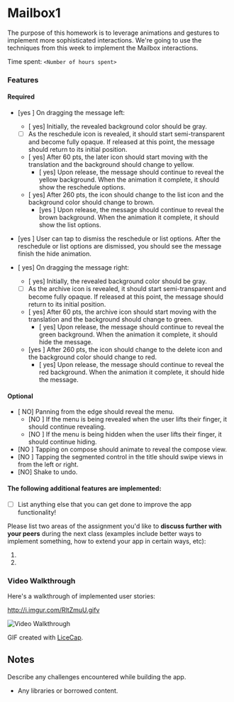 # Mailbox1

The purpose of this homework is to leverage animations and gestures to implement more sophisticated interactions. We're going to use the techniques from this week to implement the Mailbox interactions.

Time spent: `<Number of hours spent>`

### Features

#### Required

- [yes ] On dragging the message left:
  - [ yes] Initially, the revealed background color should be gray.
  - [ ] As the reschedule icon is revealed, it should start semi-transparent and become fully opaque. If released at this point, the message should return to its initial position.
  - [ yes] After 60 pts, the later icon should start moving with the translation and the background should change to yellow.
    - [ yes] Upon release, the message should continue to reveal the yellow background. When the animation it complete, it should show the reschedule options.
  - [ yes] After 260 pts, the icon should change to the list icon and the background color should change to brown.
    - [yes ] Upon release, the message should continue to reveal the brown background. When the animation it complete, it should show the list options.

- [yes ] User can tap to dismiss the reschedule or list options. After the reschedule or list options are dismissed, you should see the message finish the hide animation.
- [ yes] On dragging the message right:
  - [ yes] Initially, the revealed background color should be gray.
  - [ ] As the archive icon is revealed, it should start semi-transparent and become fully opaque. If released at this point, the message should return to its initial position.
  - [ yes] After 60 pts, the archive icon should start moving with the translation and the background should change to green.
    - [ yes] Upon release, the message should continue to reveal the green background. When the animation it complete, it should hide the message.
  - [yes ] After 260 pts, the icon should change to the delete icon and the background color should change to red.
    - [ yes] Upon release, the message should continue to reveal the red background. When the animation it complete, it should hide the message.


#### Optional

- [ NO] Panning from the edge should reveal the menu.
  - [NO ] If the menu is being revealed when the user lifts their finger, it should continue revealing.
  - [NO ] If the menu is being hidden when the user lifts their finger, it should continue hiding.
- [NO ] Tapping on compose should animate to reveal the compose view.
- [NO ] Tapping the segmented control in the title should swipe views in from the left or right.
- [NO] Shake to undo.

#### The following **additional** features are implemented:

- [ ] List anything else that you can get done to improve the app functionality!

Please list two areas of the assignment you'd like to **discuss further with your peers** during the next class (examples include better ways to implement something, how to extend your app in certain ways, etc):

1. 
2. 

### Video Walkthrough 

Here's a walkthrough of implemented user stories:

http://i.imgur.com/RltZmuU.gifv

<img src='http://i.imgur.com/RltZmuU.gifv' title='DemoWeek3' width='' alt='Video Walkthrough' />

GIF created with [LiceCap](http://www.cockos.com/licecap/).

## Notes

Describe any challenges encountered while building the app.

* Any libraries or borrowed content.
